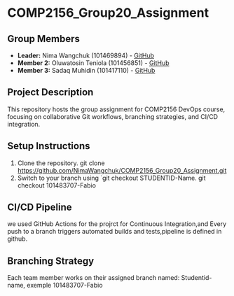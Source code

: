 # COMP2156_Group20_Assignment
## Group Members
- **Leader:** Nima Wangchuk (101469894) - [GitHub](https://github.com/NimaWangchuck)
- **Member 2:** Oluwatosin Teniola (101456851) - [GitHub](https://github.com/Teniola-dan)
- **Member 3:** Sadaq Muhidin (101417110) - [GitHub](https://github.com/101417110)
## Project Description
This repository hosts the group assignment for COMP2156 DevOps course, focusing on
collaborative Git workflows, branching strategies, and CI/CD integration.
## Setup Instructions
1. Clone the repository.
   git clone https://github.com/NimaWangchuk/COMP2156_Group20_Assignment.git
2. Switch to your branch using `git checkout STUDENTID-Name.
   git checkout 101483707-Fabio
## CI/CD Pipeline
   we used GitHub Actions for the projrct for Continuous Integration,and Every push to a branch triggers automated builds
 and tests,pipeline is defined in github.
## Branching Strategy
   Each team member works on their assigned branch named: Studentid-name, exemple 101483707-Fabio
